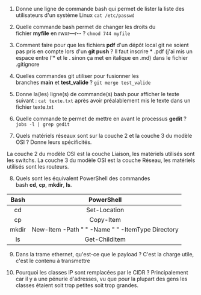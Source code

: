 1. Donne une ligne de commande bash qui permet de lister la liste des utilisateurs d'un système Linux
`cat /etc/passwd`

2. Quelle commande bash permet de changer les droits du fichier **myfile** en rwxr—r-- ?
`chmod 744 myfile`

3. Comment faire pour que les fichiers **pdf** d'un dépôt local git ne soient pas pris en compte lors d'un **git push** ?
Il faut inscrire * .pdf (j'ai mis un espace entre l'* et le . sinon ça met en italique en .md) dans le fichier .gitignore

4. Quelles commandes git utiliser pour fusionner les branches **main** et **test_valide** ?
`git merge test_valide`

5. Donne la(les) ligne(s) de commande(s) bash pour afficher le texte suivant :
`cat texte.txt` après avoir préalablement mis le texte dans un fichier texte.txt

6. Quelle commande te permet de mettre en avant le processus **gedit** ?
`jobs -l | grep gedit`

7. Quels matériels réseaux sont sur la couche 2 et la couche 3 du modèle OSI ? Donne leurs spécificités.

La couche 2 du modèle OSI est la couche Liaison, les matériels utilisés sont les switchs.
La couche 3 du modèle OSI est la couche Réseau, les matériels utilisés sont les routeurs.

8. Quels sont les équivalent PowerShell des commandes bash **cd**, **cp**, **mkdir**, **ls**.


| Bash  |                    PowerShell                    |
| :---: | :----------------------------------------------: |
|  cd   |                   Set-Location                   |
|  cp   |                    Copy-Item                     |
| mkdir | New-Item -Path " " -Name " " -ItemType Directory |
|  ls   |                  Get-ChildItem                   |
9. Dans la trame ethernet, qu'est-ce que le payload ?
C'est la charge utile, c'est le contenu à transmettre 

10. Pourquoi les classes IP sont remplacées par le CIDR ?
Principalement car il y a une pénurie d'adresses, vu que pour la plupart des gens les classes étaient soit trop petites soit trop grandes.